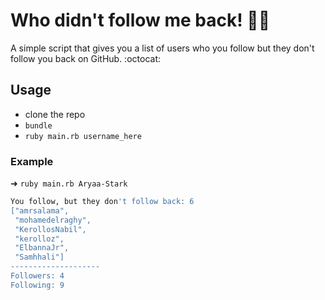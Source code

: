 # Who didn't follow me back! 👨‍💻

A simple script that gives you a list of users who you follow but they don't follow you back on GitHub. :octocat:

## Usage

- clone the repo
- `bundle`
- `ruby main.rb username_here`

### Example

➜ `ruby main.rb Aryaa-Stark`

```sh
You follow, but they don't follow back: 6
["amrsalama",
 "mohamedelraghy",
 "KerollosNabil",
 "kerolloz",
 "ElbannaJr",
 "Samhhali"]
--------------------
Followers: 4
Following: 9

```
